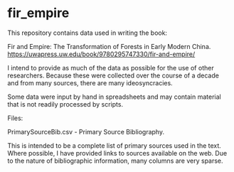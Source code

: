 # fir_empire

This repository contains data used in writing the book:

Fir and Empire: The Transformation of Forests in Early Modern China. 
https://uwapress.uw.edu/book/9780295747330/fir-and-empire/

I intend to provide as much of the data as possible for the use of other researchers. Because these were collected over the course of a decade and from many sources, there are many ideosyncracies.

Some data were input by hand in spreadsheets and may contain material that is not readily processed by scripts.

Files:

PrimarySourceBib.csv - Primary Source Bibliography.

This is intended to be a complete list of primary sources used in the text. Where possible, I have provided links to sources available on the web. Due to the nature of bibliographic information, many columns are very sparse.
